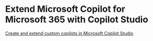 # Extend Microsoft Copilot for Microsoft 365 with Copilot Studio

[Create and extend custom copilots in Microsoft Copilot Studio](https://learn.microsoft.com/en-us/training/paths/extend-microsoft-copilot-microsoft-365-copilot-studio/)